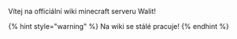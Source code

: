 Vítej na officiální wiki minecraft serveru Walit!


{% hint style="warning" %} Na wiki se stálé pracuje! {% endhint %}

